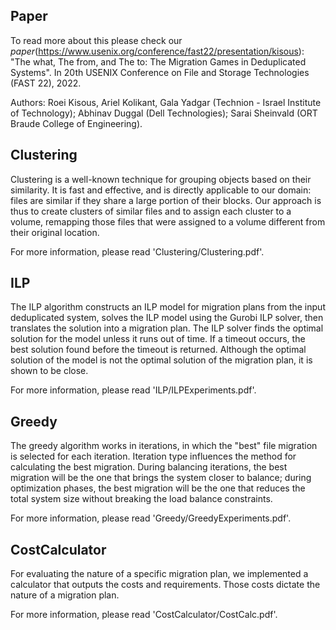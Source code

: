 Paper
------
To read more about this please check our *paper*(https://www.usenix.org/conference/fast22/presentation/kisous):
   "The what, The from, and The to: The Migration Games in Deduplicated Systems". In 20th USENIX Conference on File and Storage Technologies (FAST 22), 2022.

Authors: Roei Kisous, Ariel Kolikant, Gala Yadgar (Technion - Israel Institute of Technology);
           Abhinav Duggal (Dell Technologies);
           Sarai Sheinvald (ORT Braude College of Engineering).
		   
Clustering
------
Clustering is a well-known technique for grouping objects based on their similarity. 
It is fast and effective, and is directly applicable to our domain: files are similar if they share a large portion of their blocks. 
Our approach is thus to create clusters of similar files and to assign each cluster to a volume, remapping those files that were assigned to a volume different from their original location.

For more information, please read 'Clustering/Clustering.pdf'.

ILP
------
The ILP algorithm constructs an ILP model for migration plans from the input deduplicated system, solves the ILP model using the Gurobi ILP solver, then translates the solution into a migration plan. The ILP solver finds the optimal solution for the model unless it runs out of time. If a timeout occurs, the best solution found before the timeout is returned. Although the optimal solution of the model is not the optimal solution of the migration plan, it is shown to be close. 

For more information, please read 'ILP/ILPExperiments.pdf'.

Greedy
------
The greedy algorithm works in iterations, in which the "best" file migration is selected for each iteration. Iteration type influences the method for calculating the best migration. During balancing iterations, the best migration will be the one that brings the system closer to balance; during optimization phases, the best migration will be the one that reduces the total system size without breaking the load balance constraints.

For more information, please read 'Greedy/GreedyExperiments.pdf'.

CostCalculator
------
For evaluating the nature of a specific migration plan, we implemented a calculator that outputs the costs and requirements.
Those costs dictate the nature of a migration plan.

For more information, please read 'CostCalculator/CostCalc.pdf'.


